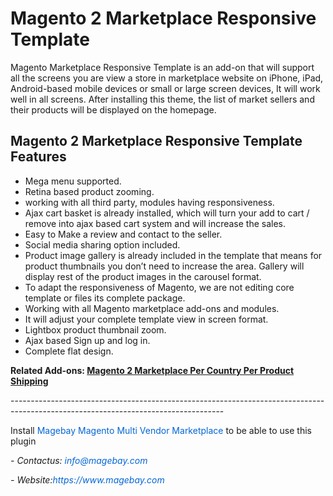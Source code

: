 <h1>Magento 2&nbsp;Marketplace Responsive Template</h1>

<p>Magento Marketplace Responsive Template is an add-on that will support all the screens you are view a store in marketplace website on iPhone, iPad, Android-based mobile devices or small or large screen devices, It will work well in all screens. After installing this theme, the list of market sellers and their products will be displayed on the homepage.</p>

<h2>Magento 2 Marketplace Responsive Template Features</h2>

<ul>
	<li>Mega menu supported.</li>
	<li>Retina based product zooming.</li>
	<li>working with all third party, modules having responsiveness.</li>
	<li>Ajax cart basket is already installed, which will turn your add to cart / remove into ajax based cart system and will increase the sales.</li>
	<li>Easy to Make a review and contact to the seller.</li>
	<li>Social media sharing option included.</li>
	<li>Product image gallery is already included in the template that means for product thumbnails you don&rsquo;t need to increase the area. Gallery will display rest of the product images in the carousel format.</li>
	<li>To adapt the responsiveness of Magento, we are not editing core template or files its complete package.</li>
	<li>Working with all Magento marketplace add-ons and modules.</li>
	<li>It will adjust your complete template view in screen format.</li>
	<li>Lightbox product thumbnail zoom.</li>
	<li>Ajax based Sign up and log in.</li>
	<li>Complete flat design.</li>
</ul>

<p><strong>Related Add-ons:&nbsp;</strong><a href="https://github.com/magebaycom/magento-marketplace-per-country-per-product-shipping"><strong>Magento 2 Marketplace Per Country Per Product Shipping</strong></a></p>

<p>-----------------------------------------------------------------------------------------------------------------------------------</p>

<p>Install&nbsp;<a href="https://www.magebay.com/magento-multi-vendor-marketplace-extension" style="box-sizing: border-box; background-color: transparent; color: rgb(3, 102, 214); text-decoration-line: none;">Magebay Magento Multi Vendor Marketplace</a>&nbsp;to be able to use this plugin</p>

<p><em>- Contact</em><em>us:</em><em>&nbsp;<a href="mailto:info@magebay.com" style="box-sizing: border-box; background-color: transparent; color: rgb(3, 102, 214); text-decoration-line: none;">info@magebay.com</a></em></p>

<p><em>- Website:<a href="https://www.magebay.com/" style="box-sizing: border-box; background-color: transparent; color: rgb(3, 102, 214); text-decoration-line: none;">https://www.magebay.com</a></em></p>
